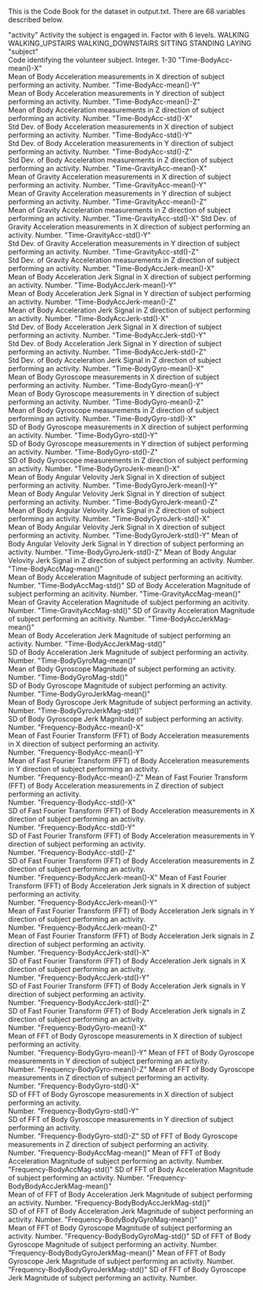 This is the Code Book for the dataset in output.txt.
There are 68 variables described below.

"activity"
        Activity the subject is engaged in.  Factor with 6 levels.
                WALKING
                WALKING_UPSTAIRS
                WALKING_DOWNSTAIRS
                SITTING
                STANDING
                LAYING
"subject"       
        Code identifying the volunteer subject.  Integer.
                1-30
"Time-BodyAcc-mean()-X"  
        Mean of Body Acceleration measurements in X direction of subject 
        performing an activity.  Number.
"Time-BodyAcc-mean()-Y"   
        Mean of Body Acceleration measurements in Y direction of subject 
        performing an activity.  Number.
"Time-BodyAcc-mean()-Z"                
        Mean of Body Acceleration measurements in Z direction of subject 
        performing an activity.  Number.
"Time-BodyAcc-std()-X"                 
        Std Dev. of Body Acceleration measurements in X direction of subject 
        performing an activity.  Number.
"Time-BodyAcc-std()-Y"  
        Std Dev. of Body Acceleration measurements in Y direction of subject 
        performing an activity.  Number.
"Time-BodyAcc-std()-Z"                
        Std Dev. of Body Acceleration measurements in Z direction of subject 
        performing an activity.  Number.
"Time-GravityAcc-mean()-X"  
        Mean of Gravity Acceleration measurements in X direction of subject 
        performing an activity.  Number.
"Time-GravityAcc-mean()-Y"    
        Mean of Gravity Acceleration measurements in Y direction of subject 
        performing an activity.  Number.
"Time-GravityAcc-mean()-Z"    
        Mean of Gravity Acceleration measurements in Z direction of subject 
        performing an activity.  Number.
"Time-GravityAcc-std()-X"
        Std Dev. of Gravity Acceleration measurements in X direction of subject 
        performing an activity.  Number.
"Time-GravityAcc-std()-Y"  
        Std Dev. of Gravity Acceleration measurements in Y direction of subject 
        performing an activity.  Number.
"Time-GravityAcc-std()-Z"              
        Std Dev. of Gravity Acceleration measurements in Z direction of subject 
        performing an activity.  Number.
"Time-BodyAccJerk-mean()-X"   
        Mean of Body Acceleration Jerk Signal in X direction of subject
        performing an activity.  Number.
"Time-BodyAccJerk-mean()-Y"  
        Mean of Body Acceleration Jerk Signal in Y direction of subject
        performing an activity.  Number.
"Time-BodyAccJerk-mean()-Z"            
        Mean of Body Acceleration Jerk Signal in Z direction of subject
        performing an activity.  Number.
"Time-BodyAccJerk-std()-X"  
        Std Dev. of Body Acceleration Jerk Signal in X direction of subject
        performing an activity.  Number.
"Time-BodyAccJerk-std()-Y"    
        Std Dev. of Body Acceleration Jerk Signal in Y direction of subject
        performing an activity.  Number.
"Time-BodyAccJerk-std()-Z"            
        Std Dev. of Body Acceleration Jerk Signal in Z direction of subject
        performing an activity.  Number.
"Time-BodyGyro-mean()-X"   
        Mean of Body Gyroscope measurements in X direction of subject
        performing an activity.  Number.
"Time-BodyGyro-mean()-Y"   
        Mean of Body Gyroscope measurements in Y direction of subject
        performing an activity.  Number.
"Time-BodyGyro-mean()-Z"  
        Mean of Body Gyroscope measurements in Z direction of subject
        performing an activity.  Number.
"Time-BodyGyro-std()-X"  
        SD of Body Gyroscope measurements in X direction of subject
        performing an activity.  Number.
"Time-BodyGyro-std()-Y"    
        SD of Body Gyroscope measurements in Y direction of subject
        performing an activity.  Number.
"Time-BodyGyro-std()-Z"       
        SD of Body Gyroscope measurements in Z direction of subject
        performing an activity.  Number.
"Time-BodyGyroJerk-mean()-X"   
        Mean of Body Angular Velovity Jerk Signal in X direction of subject
        performing an activity.  Number.
"Time-BodyGyroJerk-mean()-Y"          
        Mean of Body Angular Velovity Jerk Signal in Y direction of subject
        performing an activity.  Number.
"Time-BodyGyroJerk-mean()-Z"           
        Mean of Body Angular Velovity Jerk Signal in Z direction of subject
        performing an activity.  Number.
"Time-BodyGyroJerk-std()-X"  
        Mean of Body Angular Velovity Jerk Signal in X direction of subject
        performing an activity.  Number.
"Time-BodyGyroJerk-std()-Y" 
        Mean of Body Angular Velovity Jerk Signal in Y direction of subject
        performing an activity.  Number.
"Time-BodyGyroJerk-std()-Z"
        Mean of Body Angular Velovity Jerk Signal in Z direction of subject
        performing an activity.  Number.
"Time-BodyAccMag-mean()"   
        Mean of Body Acceleration Magnitude of subject performing an acitivity.
        Number.
"Time-BodyAccMag-std()" 
        SD of Body Acceleration Magnitude of subject performing an acitivity.
        Number.
"Time-GravityAccMag-mean()"     
        Mean of Gravity Acceleration Magnitude of subject performing an acitivity.
        Number.
"Time-GravityAccMag-std()"
        SD of Gravity Acceleration Magnitude of subject performing an acitivity.
        Number.
"Time-BodyAccJerkMag-mean()"  
        Mean of Body Acceleration Jerk Magnitude of subject performing an 
        activity. Number.
"Time-BodyAccJerkMag-std()"   
        SD of Body Acceleration Jerk Magnitude of subject performing an 
        activity. Number.
"Time-BodyGyroMag-mean()"   
        Mean of Body Gyroscope Magnitude of subject performing an 
        activity. Number.
"Time-BodyGyroMag-std()"   
        SD of Body Gyroscope Magnitude of subject performing an 
        activity. Number.
"Time-BodyGyroJerkMag-mean()"         
        Mean of Body Gyroscope Jerk Magnitude of subject performing an 
        activity. Number.
"Time-BodyGyroJerkMag-std()"   
        SD of Body Gyroscope Jerk Magnitude of subject performing an 
        activity. Number.
"Frequency-BodyAcc-mean()-X"    
        Mean of Fast Fourier Transform (FFT) of Body Acceleration measurements 
        in X direction of subject performing an activity.  
        Number.
"Frequency-BodyAcc-mean()-Y"   
        Mean of Fast Fourier Transform (FFT) of Body Acceleration measurements 
        in Y direction of subject performing an activity.  
        Number.
"Frequency-BodyAcc-mean()-Z" 
        Mean of Fast Fourier Transform (FFT) of Body Acceleration measurements 
        in Z direction of subject performing an activity.  
        Number.
"Frequency-BodyAcc-std()-X"   
        SD of Fast Fourier Transform (FFT) of Body Acceleration measurements 
        in X direction of subject performing an activity.  
        Number.
"Frequency-BodyAcc-std()-Y"  
        SD of Fast Fourier Transform (FFT) of Body Acceleration measurements 
        in Y direction of subject performing an activity.  
        Number.
"Frequency-BodyAcc-std()-Z"  
        SD of Fast Fourier Transform (FFT) of Body Acceleration measurements 
        in Z direction of subject performing an activity.  
        Number.
"Frequency-BodyAccJerk-mean()-X" 
        Mean of Fast Fourier Transform (FFT) of Body Acceleration Jerk signals 
        in X direction of subject performing an activity.  
        Number.
"Frequency-BodyAccJerk-mean()-Y"    
        Mean of Fast Fourier Transform (FFT) of Body Acceleration Jerk signals 
        in Y direction of subject performing an activity.  
        Number.
"Frequency-BodyAccJerk-mean()-Z"    
        Mean of Fast Fourier Transform (FFT) of Body Acceleration Jerk signals 
        in Z direction of subject performing an activity.  
        Number.
"Frequency-BodyAccJerk-std()-X"  
        SD of Fast Fourier Transform (FFT) of Body Acceleration Jerk signals 
        in X direction of subject performing an activity.  
        Number.
"Frequency-BodyAccJerk-std()-Y"    
        SD of Fast Fourier Transform (FFT) of Body Acceleration Jerk signals 
        in Y direction of subject performing an activity.  
        Number.
"Frequency-BodyAccJerk-std()-Z"   
        SD of Fast Fourier Transform (FFT) of Body Acceleration Jerk signals 
        in Z direction of subject performing an activity.  
        Number.
"Frequency-BodyGyro-mean()-X"   
        Mean of FFT of Body Gyroscope measurements in X direction of subject
        performing an activity.  
        Number.
"Frequency-BodyGyro-mean()-Y" 
        Mean of FFT of Body Gyroscope measurements in Y direction of subject
        performing an activity.  
        Number.
"Frequency-BodyGyro-mean()-Z" 
        Mean of FFT of Body Gyroscope measurements in Z direction of subject
        performing an activity.  
        Number.
"Frequency-BodyGyro-std()-X"  
        SD of FFT of Body Gyroscope measurements in X direction of subject
        performing an activity.  
        Number.
"Frequency-BodyGyro-std()-Y"     
        SD of FFT of Body Gyroscope measurements in Y direction of subject
        performing an activity.  
        Number.
"Frequency-BodyGyro-std()-Z" 
        SD of FFT of Body Gyroscope measurements in Z direction of subject
        performing an activity.  
        Number.
"Frequency-BodyAccMag-mean()" 
        Mean of FFT of Body Acceleration Magnitude of subject performing
        an activity.
        Number.
"Frequency-BodyAccMag-std()"
        SD of FFT of Body Acceleration Magnitude of subject performing
        an activity.
        Number.
"Frequency-BodyBodyAccJerkMag-mean()"  
        Mean of of FFT of Body Acceleration Jerk Magnitude of subject
        performing an activity.
        Number.
"Frequency-BodyBodyAccJerkMag-std()"  
        SD of of FFT of Body Acceleration Jerk Magnitude of subject
        performing an activity.
        Number.
"Frequency-BodyBodyGyroMag-mean()"    
        Mean of FFT of Body Gyroscope Magnitude of subject performing
        an activity.
        Number.
"Frequency-BodyBodyGyroMag-std()" 
        SD of FFT of Body Gyroscope Magnitude of subject performing
        an activity.
        Number.
"Frequency-BodyBodyGyroJerkMag-mean()" 
        Mean of FFT of Body Gyroscope Jerk Magnitude of subject performing
        an activity.
        Number.
"Frequency-BodyBodyGyroJerkMag-std()" 
        SD of FFT of Body Gyroscope Jerk Magnitude of subject performing
        an activity.
        Number.
